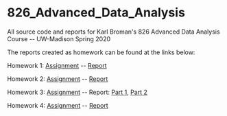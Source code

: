 # 826_Advanced_Data_Analysis

All source code and reports for Karl Broman's 826 Advanced Data Analysis Course -- UW-Madison Spring 2020

The reports created as homework can be found at the links below:

Homework 1:
[Assignment](https://kbroman.org/AdvData/hw1.html) --
[Report](https://nickpuntoforhof.github.io/826_Advanced_Data_Analysis/826_HW1_Report_Noah_Stafford.html)

Homework 2:
[Assignment](https://kbroman.org/AdvData/hw2.html) --
[Report](https://nickpuntoforhof.github.io/826_Advanced_Data_Analysis/826_HW2_Report_Noah_Stafford.html)

Homework 3:
[Assignment](https://kbroman.org/AdvData/hw3.html) --
Report:
[Part 1](https://nickpuntoforhof.github.io/826_Advanced_Data_Analysis/826_HW3_REPORT_Part_1_Noah_Stafford.pdf),
[Part 2](https://nickpuntoforhof.github.io/826_Advanced_Data_Analysis/826_HW3_REPORT_Part_2_Noah_Stafford.pdf)

Homework 4:
[Assignment](https://kbroman.org/AdvData/hw4.html) --
[Report](https://nickpuntoforhof.github.io/826_Advanced_Data_Analysis/826_HW4_Report_Noah_Stafford.html)
